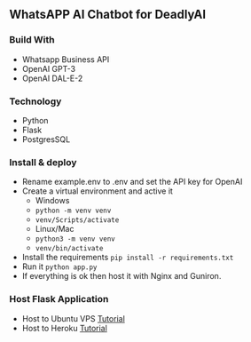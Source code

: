 ## WhatsAPP AI Chatbot for DeadlyAI

### Build With
- Whatsapp Business API
- OpenAI GPT-3
- OpenAI DAL-E-2

### Technology 

* Python
* Flask
* PostgresSQL


### Install & deploy

- Rename example.env to .env and set the API key for OpenAI
- Create a virtual environment and active it
  - Windows
  - ```python -m venv venv```
  - ```venv/Scripts/activate```
  - Linux/Mac 
  - ```python3 -m venv venv```
  - ```venv/bin/activate```
- Install the requirements ```pip install -r requirements.txt```
- Run it ```python app.py```
- If everything is ok then host it with Nginx and Guniron.

### Host Flask Application
- Host to Ubuntu VPS [Tutorial](https://www.digitalocean.com/community/tutorials/how-to-serve-flask-applications-with-gunicorn-and-nginx-on-ubuntu-20-04)
- Host to Heroku [Tutorial](https://www.geeksforgeeks.org/deploy-python-flask-app-on-heroku/)
